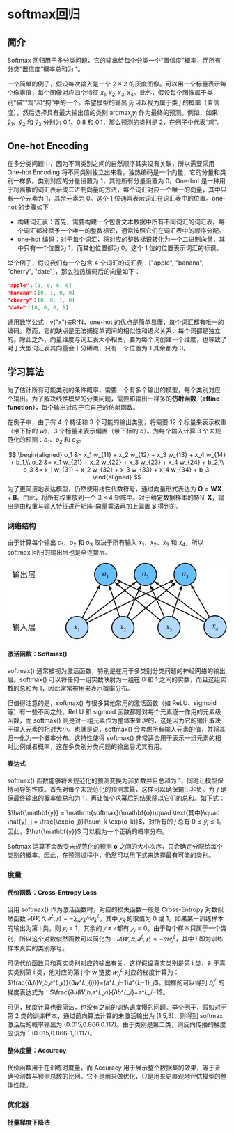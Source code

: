 # softmax回归

## 简介

Softmax 回归用于多分类问题，它的输出给每个分类一个“置信度”概率，而所有分类“置信度”概率总和为 1。

一个简单的例子，假设每次输入是一个 $2\times2$ 的灰度图像。可以用一个标量表示每个像素值，每个图像对应四个特征 $x_1, x_2, x_3, x_4$。此外，假设每个图像属于类别“猫”“鸡”和“狗”中的一个。希望模型的输出 $\hat{y}_j$ 可以视为属于类 $j$ 的概率（置信度），然后选择具有最大输出值的类别 $\operatorname*{argmax}_j y_j$ 作为最终的预测。例如，如果 $\hat{y}_1$、$\hat{y}_2$ 和 $\hat{y}_3$ 分别为 0.1、0.8 和 0.1，那么预测的类别是 2，在例子中代表“鸡”。

## One-hot Encoding

在多分类问题中，因为不同类别之间的自然顺序其实没有关联，所以需要采用 One-hot Encoding 将不同类别独立出来看。独热编码是一个向量，它的分量和类别一样多。类别对应的分量设置为 1，其他所有分量设置为 0。One-hot 是一种用于将离散的词汇表示成二进制向量的方法，每个词汇对应一个唯一的向量，其中只有一个元素为 1，其余元素为 0。这个 1 位通常表示词汇在词汇表中的位置。one-hot 的步骤如下：

- 构建词汇表：首先，需要构建一个包含文本数据中所有不同词汇的词汇表。每个词汇都被赋予一个唯一的整数标识，通常按照它们在词汇表中的顺序分配。
- one-hot 编码：对于每个词汇，将对应的整数标识转化为一个二进制向量，其中只有一个位置为 1，而其他位置都为 0。这个 1 位的位置表示词汇的标识。

举个例子，假设我们有一个包含 4 个词汇的词汇表：["apple", "banana", "cherry", "date"]，那么独热编码后的向量如下：

```json
"apple"：[1, 0, 0, 0]
"banana"：[0, 1, 0, 0]
"cherry"：[0, 0, 1, 0]
"date"：[0, 0, 0, 1]
```

通用数学公式：v("x")∈R^N，one-hot 的优点是简单易懂，每个词汇都有唯一的编码。然而，它的缺点是无法捕捉单词间的相似性和语义关系，每个词都是独立的。除此之外，向量维度与词汇表大小相关，要为每个词创建一个维度，也导致了对于大型词汇表其向量会十分稀疏，只有一个位置为 1 其余都为 0。

## 学习算法

为了估计所有可能类别的条件概率，需要一个有多个输出的模型，每个类别对应一个输出。为了解决线性模型的分类问题，需要和输出一样多的**仿射函数（affine function）**，每个输出对应于它自己的仿射函数。

在例子中，由于有 4 个特征和 3 个可能的输出类别，将需要 12 个标量来表示权重（带下标的 $w$），3 个标量来表示偏置（带下标的 $b$）。为每个输入计算 3 个未规范化的预测：$o_1$、$o_2$ 和 $o_3$。

$$
\begin{aligned}
o_1 &= x_1 w_{11} + x_2 w_{12} + x_3 w_{13} + x_4 w_{14} + b_1,\\
o_2 &= x_1 w_{21} + x_2 w_{22} + x_3 w_{23} + x_4 w_{24} + b_2,\\
o_3 &= x_1 w_{31} + x_2 w_{32} + x_3 w_{33} + x_4 w_{34} + b_3.
\end{aligned}
$$
为了更简洁地表达模型，仍然使用线性代数符号，通过向量形式表达为 $\mathbf{O} = \mathbf{W} \mathbf{X} + \mathbf{B}$。由此，将所有权重放到一个 $3 \times 4$ 矩阵中。对于给定数据样本的特征 $\mathbf{X}$，输出是由权重与输入特征进行矩阵-向量乘法再加上偏置 $\mathbf{B}$ 得到的。

### 网络结构

由于计算每个输出 $o_1$、$o_2$ 和 $o_3$ 取决于所有输入 $x_1$、$x_2$、$x_3$ 和 $x_4$，所以 softmax 回归的输出层也是全连接层。

![softmaxreg](figures/softmaxreg.svg)

#### 激活函数：Softmax()

softmax() 通常被视为激活函数，特别是在用于多类别分类问题的神经网络的输出层。softmax() 可以将任何一组实数映射为一组在 0 和 1 之间的实数，而且这组实数的总和为 1，因此常常被用来表示概率分布。

但值得注意的是，softmax() 与很多其他常用的激活函数（如 ReLU、sigmoid 等）有一些不同之处。ReLU 和 sigmoid 函数都是对每个元素逐一作用的元素级函数，而 softmax() 则是对一组元素作为整体来处理的，这是因为它的输出取决于输入元素的相对大小。也就是说，softmax() 会考虑所有输入元素的值，并将其归一化为一个概率分布。这特性使得 softmax() 非常适合用于表示一组元素的相对比例或者概率，这在多类别分类问题的输出层尤其有用。

#### 表达式

softmax() 函数能够将未规范化的预测变换为非负数并且总和为 1，同时让模型保持可导的性质。首先对每个未规范化的预测求幂，这样可以确保输出非负。为了确保最终输出的概率值总和为 1，再让每个求幂后的结果除以它们的总和。如下式：

$\hat{\mathbf{y}} = \mathrm{softmax}(\mathbf{o})\quad \text{其中}\quad \hat{y}_j = \frac{\exp(o_j)}{\sum_k \exp(o_k)}$，对所有的 $j$ 总有 $0 \leq \hat{y}_j \leq 1$。因此，$\hat{\mathbf{y}}$ 可以视为一个正确的概率分布。

Softmax 运算不会改变未规范化的预测 $\mathbf{o}$ 之间的大小次序，只会确定分配给每个类别的概率。因此，在预测过程中，仍然可以用下式来选择最有可能的类别。

### 度量

#### 代价函数：Cross-Entropy Loss

当用 softmax() 作为激活函数时，对应的损失函数一般是 Cross-Entropy 对数似然函数 $𝐽(𝑊,𝑏,𝑎^𝐿,𝑦)=−∑_𝑘𝑦_𝑘𝑙𝑛𝑎^𝐿_𝑘$，其中 $𝑦_𝑘$ 的取值为 0 或 1。如果某一训练样本的输出为第 i 类，则 $𝑦_𝑖=1$，其余的 $𝑗≠𝑖$ 都有 $𝑦_𝑗=0$。由于每个样本只属于一个类别，所以这个对数似然函数可以简化为：$𝐽(𝑊,𝑏,𝑎^𝐿,𝑦)=−𝑙𝑛𝑎^𝐿_𝑖$，其中 𝑖 即为训练样本真实的类别序号。

可见代价函数只和真实类别对应的输出有关，这样假设真实类别是第 i 类，对于真实类别第 i 类，他对应的第 j 个 w 链接 $𝑤^𝐿_{𝑖𝑗}$ 对应的梯度计算为：$\frac{∂𝐽(𝑊,𝑏,𝑎^𝐿,𝑦)}{∂𝑤^𝐿_{𝑖𝑗}}=(𝑎^𝐿_𝑖−1)𝑎^{𝐿−1}_𝑗$。同样的可以得到 $𝑏^𝐿_𝑖$ 的梯度表达式为：$\frac{∂𝐽(𝑊,𝑏,𝑎^𝐿,𝑦)}{∂𝑏^𝐿_𝑖}=𝑎^𝐿_𝑖−1$。

可见，梯度计算也很简洁，也没有之前的训练速度慢的问题。举个例子，假如对于第 2 类的训练样本，通过前向算法计算的未激活输出为 (1,5,3)，则得到 softmax 激活后的概率输出为 (0.015,0.866,0.117)。由于类别是第二类，则反向传播的梯度应该为：(0.015,0.866-1,0.117)。

#### 整体度量：Accuracy

代价函数用于在训练时度量，而 Accuracy 用于展示整个数据集的效果，等于正确预测数与预测总数的比例。它不是用来做优化，只是用来更直观地评估模型的整体性能。

### 优化器

#### 批量梯度下降法



